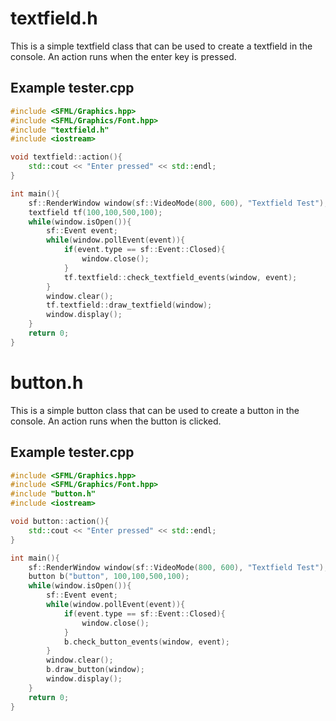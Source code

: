 
# textfield.h

This is a simple textfield class that can be used to create a textfield in the console. An action runs when the enter key is pressed.

## Example tester.cpp

```cpp
#include <SFML/Graphics.hpp>
#include <SFML/Graphics/Font.hpp>
#include "textfield.h"
#include <iostream>

void textfield::action(){
    std::cout << "Enter pressed" << std::endl;
}

int main(){
    sf::RenderWindow window(sf::VideoMode(800, 600), "Textfield Test");
    textfield tf(100,100,500,100);
    while(window.isOpen()){
        sf::Event event;
        while(window.pollEvent(event)){
            if(event.type == sf::Event::Closed){
                window.close();
            }
            tf.textfield::check_textfield_events(window, event);
        }
        window.clear();
        tf.textfield::draw_textfield(window);
        window.display();
    }
    return 0;
}
```

# button.h

This is a simple button class that can be used to create a button in the console. An action runs when the button is clicked.

## Example tester.cpp

```cpp
#include <SFML/Graphics.hpp>
#include <SFML/Graphics/Font.hpp>
#include "button.h"
#include <iostream>

void button::action(){
    std::cout << "Enter pressed" << std::endl;
}

int main(){
    sf::RenderWindow window(sf::VideoMode(800, 600), "Textfield Test");
    button b("button", 100,100,500,100);
    while(window.isOpen()){
        sf::Event event;
        while(window.pollEvent(event)){
            if(event.type == sf::Event::Closed){
                window.close();
            }
            b.check_button_events(window, event);
        }
        window.clear();
        b.draw_button(window);
        window.display();
    }
    return 0;
}
```
